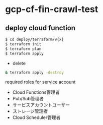# gcp-cf-fin-crawl-test

## deploy cloud function

```sh
$ cd deploy/terraform/v{x}
$ terraform init
$ terraform plan
$ terraform apply
```

- delete

```sh
& terraform apply -destroy
```

required roles for service account

- Cloud Functions管理者
- Pub/Sub管理者
- サービスアカウントユーザー
- ストレージ管理者
- Cloud Scheduler管理者